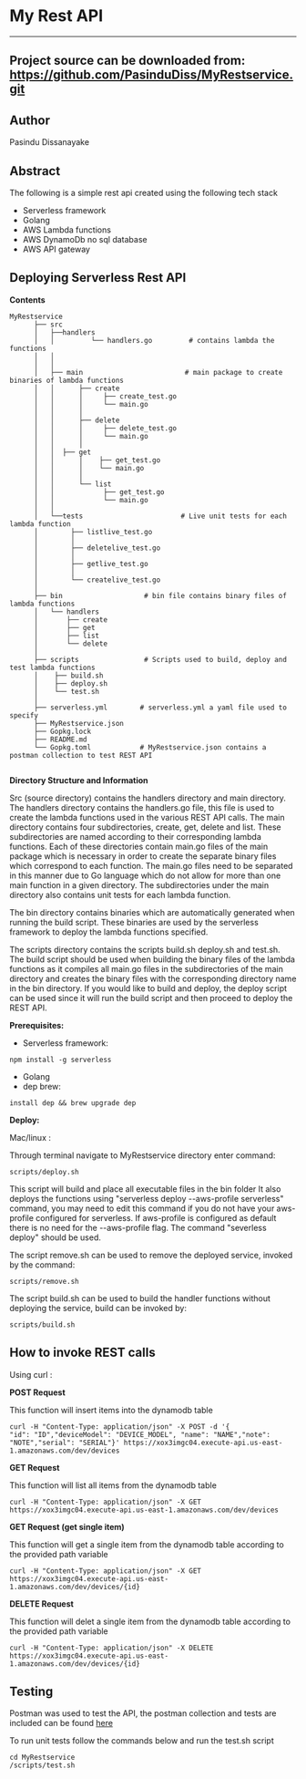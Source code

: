 My Rest API
===

---
Project source can be downloaded from:
https://github.com/PasinduDiss/MyRestservice.git
----

Author
------

Pasindu Dissanayake

Abstract
--------
The following is a simple rest api created using the following tech stack
- Serverless framework  
- Golang
- AWS Lambda functions
- AWS DynamoDb no sql database
- AWS API gateway

Deploying Serverless Rest API
-----------------------------
**Contents**
```
MyRestservice
      ├── src
      │   ├──handlers               
      │   │         └── handlers.go         # contains lambda the functions   
      │   │             
      │   │                             
      │   ├── main                         # main package to create binaries of lambda functions
      │   │      ├── create
      │   │      │     ├── create_test.go
      │   │      │     └── main.go 
      │   │      │          
      │   │      ├── delete
      │   │      │     ├── delete_test.go
      │   │      │     └── main.go      
      │   │      │
      │   │	 ├── get
      │   │      │    ├── get_test.go
      │   │      │    └── main.go 
      │   │      │
      │   │      └── list
      │   │            ├── get_test.go      
      │   │            └── main.go  
      │   │
      │   └──tests                        # Live unit tests for each lambda function
      │        ├── listlive_test.go
      │        │
      │        ├── deletelive_test.go
      │        │
      │        ├── getlive_test.go
      │        │ 
      │        └── createlive_test.go
      │   
      ├── bin                    # bin file contains binary files of lambda functions
      │   └── handlers               
      │       ├── create
      │       ├── get
      │       ├── list	     
      │       └── delete
      │ 
      ├── scripts                # Scripts used to build, deploy and test lambda functions
      │    ├── build.sh
      │    ├── deploy.sh
      │    └── test.sh
      │ 
      ├── serverless.yml        # serverless.yml a yaml file used to specify  
      ├── MyRestservice.json   
      ├── Gopkg.lock
      ├── README.md                     
      └── Gopkg.toml            # MyRestservice.json contains a postman collection to test REST API
                                          
```
**Directory Structure and Information** 

Src (source directory) contains the handlers directory and main directory. The handlers directory contains the handlers.go file, this file is used to create the lambda functions used in the various REST API calls. The main directory contains four subdirectories, create, get, delete and list. These subdirectories are named according to their corresponding lambda functions. Each of these directories contain main.go files of the main package which is necessary in order to create the separate binary files which correspond to each function. The main.go files need to be separated in this manner due to Go language which do not allow for more than one main function in a given directory. The subdirectories under the main directory also contains unit tests for each lambda function.

The bin directory contains binaries which are automatically generated when running the build script. These binaries are used by the serverless framework to deploy the lambda functions specified. 

The scripts directory contains the scripts build.sh deploy.sh and test.sh. The build script should be used when building the binary files of the lambda functions as it compiles all main.go files in the subdirectories of the main directory and creates the binary files with the corresponding directory name in the bin directory. If you would like to build and deploy, the deploy script can be used since it will run the build script and then proceed to deploy the REST API. 

**Prerequisites:**

- Serverless framework:
```
npm install -g serverless
```
- Golang
- dep brew:
```
install dep && brew upgrade dep
```
**Deploy:**

Mac/linux :

Through terminal navigate to MyRestservice directory enter command:

```
scripts/deploy.sh
```
This script will build and place all executable files in the bin folder
It also deploys the functions using "serverless deploy --aws-profile serverless"
command, you may need to edit this command if you do not have your aws-profile
configured for serverless. If aws-profile is configured as default there is no
need for the --aws-profile flag. The command "severless deploy" should be used.


The script remove.sh can be used to remove the deployed service, invoked by the
command:

```
scripts/remove.sh
```

The script build.sh can be used to build the handler functions without deploying
the service, build can be invoked by:

```
scripts/build.sh
```

How to invoke REST calls
------
Using curl :

**POST Request**

This function will insert items into the dynamodb table
```
curl -H "Content-Type: application/json" -X POST -d '{
"id": "ID","deviceModel": "DEVICE_MODEL", "name": "NAME","note": "NOTE","serial": "SERIAL"}' https://xox3imgc04.execute-api.us-east-1.amazonaws.com/dev/devices
```
**GET Request**

This function will list all items from the dynamodb table
```
curl -H "Content-Type: application/json" -X GET https://xox3imgc04.execute-api.us-east-1.amazonaws.com/dev/devices
```
**GET Request (get single item)**

This function will get a single item from the dynamodb table according to the provided path variable
```
curl -H "Content-Type: application/json" -X GET https://xox3imgc04.execute-api.us-east-1.amazonaws.com/dev/devices/{id}
```
**DELETE Request**

This function will delet a single item from the dynamodb table according to the provided path variable
```
curl -H "Content-Type: application/json" -X DELETE https://xox3imgc04.execute-api.us-east-1.amazonaws.com/dev/devices/{id}
```
Testing
-------

Postman was used to test the API, the postman collection and tests are included can be found [here](MyRestservice.postman_collection.json)

To run unit tests follow the commands below and run the test.sh script
```
cd MyRestservice
/scripts/test.sh
```